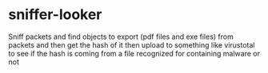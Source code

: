 # sniffer-looker

Sniff packets and find objects to export (pdf files and exe files) from packets and then get the hash of it then upload to something like virustotal to see if the hash is coming from a file recognized for containing malware or not
